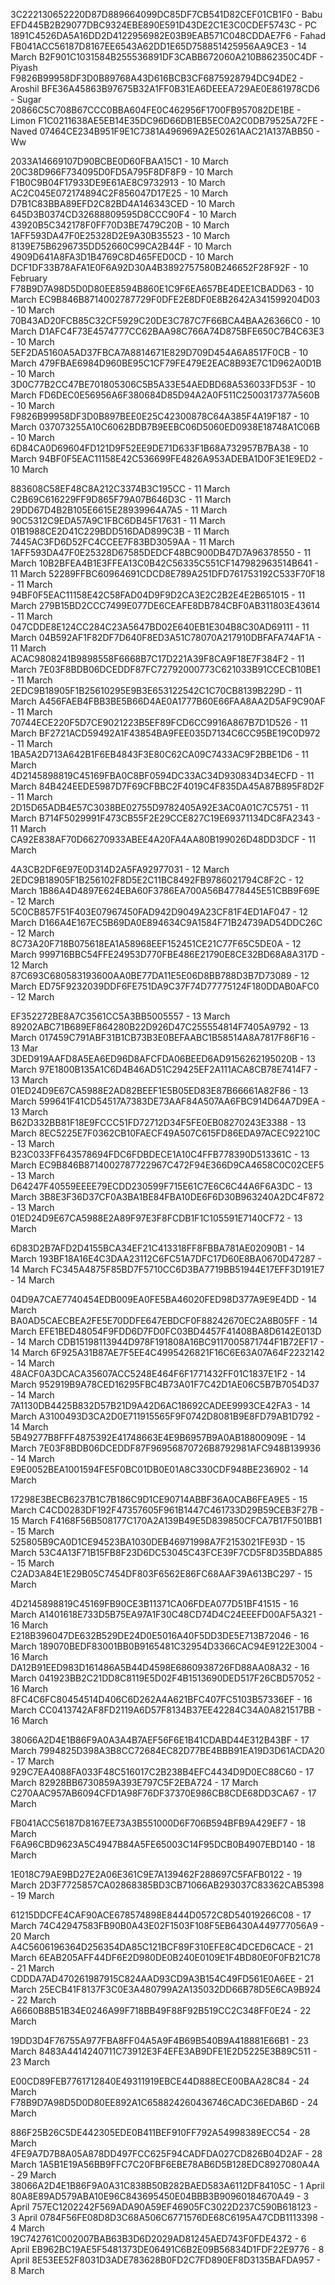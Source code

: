 3C222130652220D87D889664099DC85DF7CB541D82CEF01CB1F0 - Babu
EFD445B2B29077DBC9324EBE890E591D43DE2C1E3C0CDEF5743C - PC
1891C4526DA5A16DD2D4122956982E03B9EAB571C048CDDAE7F6 - Fahad
FB041ACC56187D8167EE6543A62DD1E65D758851425956AA9CE3 - 14 March
B2F901C1031584B255536891DF3CABB672060A210B862350C4DF - Piyash
F9826B99958DF3D0B89768A43D616BCB3CF6875928794DC94DE2 - Aroshil
BFE36A45863B97675B32A1FF0B31EA6DEEEA729AE0E861978CD6 - Sugar
20866C5C708B67CCC0BBA604FE0C462956F1700FB957082DE1BE - Limon
F1C0211638AE5EB14E35DC96D66DB1EB5EC0A2C0DB79525A72FE - Naved
07464CE234B951F9E1C7381A496969A2E50261AAC21A137ABB50 - Ww





2033A14669107D90BCBE0D60FBAA15C1 - 10 March
20C38D966F734095D0FD5A795F8DF8F9 - 10 March
F1B0C9B04F17933DE9E61AE8C9732913 - 10 March
AC2C045E072174894C2F856047D17E25 - 10 March
D7B1C83BBA89EFD2C82BD4A146343CED - 10 March
645D3B0374CD32688809595D8CCC90F4 - 10 March
43920B5C342178F0FF70D3BE7479C20B - 10 March
1AFF593DA47F0E25328D2E9A30B35523 - 10 March
8139E75B6296735DD52660C99CA2B44F - 10 March
4909D641A8FA3D1B4769C8D465FED0CD - 10 March
DCF1DF33B78AFA1E0F6A92D30A4B3892757580B246652F28F92F - 10 February
F78B9D7A98D5D0D80EE8594B860E1C9F6EA657BE4DEE1CBADD63 - 10 March
EC9B846B8714002787729F0DFE2E8DF0E8B2642A341599204D03 - 10 March
70B43AD20FCB85C32CF5929C20DE3C787C7F66BCA4BAA26366C0 - 10 March
D1AFC4F73E4574777CC62BAA98C766A74D875BFE650C7B4C63E3 - 10 March
5EF2DA5160A5AD37FBCA7A8814671E829D709D454A6A8517F0CB - 10 March
479FBAE6984D960BE95C1CF79FE479E2EAC8B93E7C1D962A0D1B - 10 March
3D0C77B2CC47BE701805306C5B5A33E54AEDBD68A536033FD53F - 10 March
FD6DEC0E56956A6F380684D85D94A2A0F511C2500317377A560B - 10 March
F9826B99958DF3D0B897BEE0E25C42300878C64A385F4A19F187 - 10 March
037073255A10C6062BDB7B9EEBC06D5060ED0938E18748A1C06B - 10 March
6D84CA0D69604FD121D9F52EE9DE71D633F1B68A732957B7BA38 - 10 March
94BF0F5EAC11158E42C536699FE4826A953ADEBA1D0F3E1E9ED2 - 10 March

883608C58EF48C8A212C3374B3C195CC - 11 March
C2B69C616229FF9D865F79A07B646D3C - 11 March
29DD67D4B2B105E6615E28939964A7A5 - 11 March
90C5312C9EDA57A9C1FBC6DB45F17631 - 11 March
01B1988CE2D41C229BDD516DAD899C3B - 11 March
7445AC3FD6D52FC4CCEE7F83BD3059AA - 11 March
1AFF593DA47F0E25328D67585DEDCF48BC900DB47D7A96378550 - 11 March
10B2BFEA4B1E3FFEA13C0B42C56335C551CF147982963514B641 - 11 March
52289FFBC60964691CDCD8E789A251DFD761753192C533F70F18 - 11 March 
94BF0F5EAC11158E42C58FAD04D9F9D2CA3E2C2B2E4E2B651015 - 11 March
279B15BD2CCC7499E077DE6CEAFE8DB784CBF0AB311803E43614 - 11 March
047CDDE8E124CC284C23A5647BD02E640EB1E304B8C30AD69111 - 11 March
04B592AF1F82DF7D640F8ED3A51C78070A217910DBFAFA74AF1A - 11 March
ACAC9808241B9898558F6668B7C17D221A39F8CA9F18E7F384F2 - 11 March
7E03F8BDB06DCEDDF87FC72792000773C621033B91CCECB10BE1 - 11 March
2EDC9B18905F1B25610295E9B3E653122542C1C70CB8139B229D - 11 March
A456FAEB4FBB3BE5B66D4AE0A1777B60E66FAA8AA2D5AF9C90AF - 11 March
70744ECE220F5D7CE9021223B5EF89FCD6CC9916A867B7D1D526 - 11 March
BF2721ACD59492A1F43854BA9FEE035D7134C6CC95BE19C0D972 - 11 March
1BA5A2D713A642B1F6EB4843F3E80C62CA09C7433AC9F2BBE1D6 - 11 March
4D2145898819C45169FBA0C8BF0594DC33AC34D930834D34ECFD - 11 March
84B424EEDE5987D7F69CFBBC2F4019C4F835DA45A87B895F8D2F - 11 March
2D15D65ADB4E57C3038BE02755D9782405A92E3AC0A01C7C5751 - 11 March
B714F5029991F473CB55F2E29CCE827C19E69371134DC8FA2343 - 11 March
CA92E838AF70D66270933ABEE4A20FA4AA80B199026D48DD3DCF - 11 March

4A3CB2DF6E97E0D314D2A5FA92977031 - 12 March
2EDC9B18905F1B256102F8D5E2C11BC8492FB9786021794C8F2C - 12 March
1B86A4D4897E624EBA60F3786EA700A56B4778445E51CBB9F69E - 12 March
5C0CB857F51F403E07967450FAD942D9049A23CF81F4ED1AF047 - 12 March
D166A4E167EC5B69DA0E894634C9A1584F71B24739AD54DDC26C - 12 March
8C73A20F718B075618EA1A58968EEF152451CE21C77F65C5DE0A - 12 March
999716BBC54FFE24953D770FBE486E21790E8CE32BD68A8A317D - 12 March
87C693C680583193600AA0BE77DA11E5E06D8BB788D3B7D73089 - 12 March
ED75F9232039DDF6FE751DA9C37F74D77775124F180DDAB0AFC0 - 12 March

EF352272BE8A7C3561CC5A3BB5005557 - 13 March
89202ABC71B689EF864280B22D926D47C255554814F7405A9792 - 13 March
017459C791ABF31B1CB73B3E0BEFAABC1B58514A8A7817F86F16 - 13 Mar
3DED919AAFD8A5EA6ED96D8AFCFDA06BEED6AD9156262195020B - 13 March
97E1800B135A1C6D4B46AD51C29425EF2A111ACA8CB78E7414F7 - 13 March
01ED24D9E67CA5988E2AD82BEEF1E5B05ED83E87B66661A82F86 - 13 March
599641F41CD54517A7383DE73AAF84A507AA6FBC914D64A7D9EA - 13 March
B62D332BB81F18E9FCCC51FD72712D34F5FE0EB08270243E3388 - 13 March
8EC5225E7F0362CB10FAECF49A507C615FD86EDA97ACEC92210C - 13 March
B23C033FF643578694FDC6FDBDECE1A10C4FFB778390D513361C - 13 March
EC9B846B8714002787722967C472F94E366D9CA4658C0C02CEF5 - 13 March
D64247F40559EEEE79ECDD230599F715E61C7E6C6C44A6F6A3DC - 13 March
3B8E3F36D37CF0A3BA1BE84FBA10DE6F6D30B963240A2DC4F872 - 13 March
01ED24D9E67CA5988E2A89F97E3F8FCDB1F1C105591E7140CF72 - 13 March

6D83D2B7AFD2D4155BCA34EF21C413318FF8FBBA781AE02090B1 - 14 March
193BF18A16E4C3DAA23112C6FC51A7DFC17D60E8BA0670D47287 - 14 March
FC345A4875F85BD7F5710CC6D3BA7719BB51944E17EFF3D191E7 - 14 March

04D9A7CAE7740454EDB009EA0FE5BA46020FED98D377A9E9E4DD - 14 March
BA0AD5CAECBEA2FE5E70DDFE647EBDCF0F88242670EC2A8B05FF - 14 March
EFE1BED48054F9FDD6D7FD0FC03BD4457F41408BA8D6142E013D - 14 March
CDB15198113944D978F191808A16BC9117005871744F1B72EF17 - 14 March
6F925A31B87AE7F5EE4C4995426821F16C6E63A07A64F2232142 - 14 March
48ACF0A3DCACA35607ACC5248E464F6F1771432FF01C1837E1F2 - 14 March
952919B9A78CED16295FBC4B73A01F7C42D1AE06C5B7B7054D37 - 14 March
7A1130DB4425B832D57B21D9A42D6AC18692CADEE9993CE42FA3 - 14 March
A3100493D3CA2D0E711915565F9F0742D8081B9E8FD79AB1D792 - 14 March
5B49277B8FFF4875392E41748663E4E9B6957B9A0AB18800909E - 14 March
7E03F8BDB06DCEDDF87F96956870726B8792981AFC948B139936 - 14 March
E9E0052BEA1001594FE5F0BC01DB0E01A8C330CDF948BE236902 - 14 March

17298E3BECB6237B1C7B186C9D1CE90714ABBF36A0CAB6FEA9E5 - 15 March
C4CD0283DF192F47357605F961B1447C461733D29B59CEB3F27B - 15 March
F4168F56B508177C170A2A139B49E5D839850CFCA7B17F501BB1 - 15 March
525805B9CA0D1CE94523BA1030DEB46971998A7F2153021FE93D - 15 March
53C4A13F71B15FB8F23D6DC53045C43FCE39F7CD5F8D35BDA885 - 15 March
C2AD3A84E1E29B05C7454DF803F6562E86FC68AAF39A613BC297 - 15 March

4D2145898819C45169FB90CE3B11371CA06FDEA077D51BF41515 - 16 March
A1401618E733D5B75EA97A1F30C48CD74D4C24EEEFD00AF5A321 - 16 March
E218B396047DE632B529DE24D0E5016A40F5DD3DE5E713B72046 - 16 March
189070BEDF83001BB0B9165481C32954D3366CAC94E9122E3004 - 16 March
DA12B91EED983D161486A5B44D4598E6860938726FD88AA08A32 - 16 March
041923BB2C21DD8C8119E5D02F4B1513690DED517F26CBD57052 - 16 March
8FC4C6FC80454514D406C6D262A4A621BFC407FC5103B57336EF - 16 March
CC0413742AF8FD2119A6D57F8134B37EE42284C34A0A821517BB - 16 March

38066A2D4E1B86F9A0A3A4B7AEF56F6E1B41CDABD44E312B43BF - 17 March
7994825D398A3B8CC72684EC82D77BE4BBB91EA19D3D61ACDA20 - 17 March
929C7EA4088FA033F48C516017C2B238B4EFC4434D9D0EC88C60 - 17 March
82928BB6730859A393E797C5F2EBA724 - 17 March
C270AAC957AB6094CFD1A98F76DF37370E986CB8CDE68DD3CA67 - 17 March

FB041ACC56187D8167EE73A3B551000D6F706B594BFB9A429EF7 - 18 March
F6A96CBD9623A5C4947B84A5FE65003C14F95DCB0B4907EBD140 - 18 March

1E018C79AE9BD27E2A06E361C9E7A139462F288697C5FAFB0122 - 19 March
2D3F7725857CA02868385BD3CB71066AB293037C83362CAB5398 - 19 March

61215DDCFE4CAF90ACE678574898E8444D0572C8D54019266C08 - 17 March
74C42947583FB90B0A43E02F1503F108F5EB6430A449777056A9 - 20 March
A4C5606196364D256354DA85C121BCF89F310EFE8C4DCED6CACE - 21 March
6EAB205AFF44DF6E2D980DE0B240E0109E1F4BD80E0F0FB21C78 - 21 March
CDDDA7AD470261987915C824AAD93CD9A3B154C49FD561E0A6EE - 21 March
25ECB41F8137F3C0E3A480799A2A135032DD66B78D5E6CA9B924 - 22 March
A6660B8B51B34E0246A99F718BB49F88F92B519CC2C348FF0E24 - 22 March

19DD3D4F76755A977FBA8FF04A5A9F4B69B540B9A418881E66B1 - 23 March
8483A4414240711C73912E3F4EFE3AB9DFE1E2D5225E3B89C511 - 23 March

E00CD89FEB7761712840E49311919EBCE44D888ECE00BAA28C84 - 24 March
F78B9D7A98D5D0D80EE892A1C658824260436746CADC36EDAB6D - 24 March

886F25B26C5DE442305EDE0B411BEF910FF792A54998389ECC54 - 28 March
4FE9A7D7B8A05A878DD497FCC625F94CADFDA027CD826B04D2AF - 28 March 
1A5B1E19A56BB9FFC7C20FBF6EBE78AB6D5B128EDC8927080A4A - 29 March
38066A2D4E1B86F9A0A31C838B50B282BAED583A6112DF84105C - 1 April 
80A8E89AD579ABA10E96C843695450E04BBB3B90960184670A49 - 3 April
757EC1202242F569ADA90A59EF46905FC3022D237C590B618123 - 3 April
0784F56FE08D8D3C68A506C6771576DE68C6195A47CDB1113398 - 4 March
19C742761C002007BAB63B3D6D2029AD81245AED743F0FDE4372 - 6 April
EB962BC19AE5F5481373DE06491C6B2E09B56834D1FDF22E9776 - 8 April
8E53EE52F8031D3ADE783628B0FD2C7FD890EF8D3135BAFDA957 - 8 March
